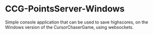 # CCG-PointsServer-Windows
Simple console application that can be used to save highscores, on the Windows version of the CursorChaserGame, using websockets.
